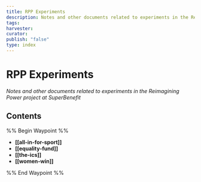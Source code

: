 ```yaml
---
title: RPP Experiments
description: Notes and other documents related to experiments in the Reimagining Power project
tags: 
harvester: 
curator: 
publish: "false"
type: index
---
```

# RPP Experiments

_Notes and other documents related to experiments in the Reimagining Power project at SuperBenefit_

## Contents

%% Begin Waypoint %%
- **[[all-in-for-sport]]**
- **[[equality-fund]]**
- **[[the-ics]]**
- **[[women-win]]**

%% End Waypoint %%
